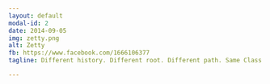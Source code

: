```yaml
---
layout: default
modal-id: 2
date: 2014-09-05
img: zetty.png
alt: Zetty
fb: https://www.facebook.com/1666106377
tagline: Different history. Different root. Different path. Same Class. Proud to be apart of BITD 2010-2014

---
```

